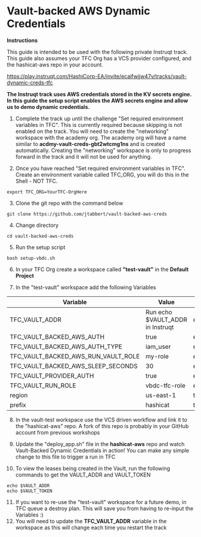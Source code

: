 # Vault-backed AWS Dynamic Credentials

**Instructions**

This guide is intended to be used with the following private Instruqt track.  This guide also assumes your TFC Org has a VCS provider configured, and the hashicat-aws repo in your account.

https://play.instruqt.com/HashiCorp-EA/invite/ecaifwjjw47v/tracks/vault-dynamic-creds-tfc

**The Instruqt track uses AWS credentials stored in the KV secrets engine.  In this guide the setup script enables the AWS secrets engine and allow us to demo dynamic credentials.**

1. Complete the track up until the challenge "Set required environment variables in TFC".  This is currently required because skipping is not enabled on the track.  You will need to create the "networking" workspace with the academy org.  The academy org will have a name similar to **acdmy-vault-creds-gbt2wtcmg1ns** and is created automatically.  Creating the "networking" workspace is only to progress forward in the track and it will not be used for anything.

2. Once you have reached "Set required environment variables in TFC".  Create an environment variable called TFC_ORG, you will do this in the Shell - NOT TFC. 
```
export TFC_ORG=YourTFC-OrgHere
```
3. Clone the git repo with the command below
```
git clone https://github.com/jtabbert/vault-backed-aws-creds
```
4. Change directory
```
cd vault-backed-aws-creds
```
5. Run the setup script
```
bash setup-vbdc.sh
```
6. In your TFC Org create a workspace called **"test-vault"** in the **Default Project**

7. In the "test-vault" workspace add the following Variables

| Variable  | Value  | Type  |
|---|---|---|
| TFC_VAULT_ADDR  | Run echo $VAULT_ADDR in Instruqt  | env  |
| TFC_VAULT_BACKED_AWS_AUTH  | true  | env  |
| TFC_VAULT_BACKED_AWS_AUTH_TYPE | iam_user  |  env |
| TFC_VAULT_BACKED_AWS_RUN_VAULT_ROLE  | my-role  | env  |
| TFC_VAULT_BACKED_AWS_SLEEP_SECONDS  | 30  | env  |
| TFC_VAULT_PROVIDER_AUTH  | true  | env  |
| TFC_VAULT_RUN_ROLE  | vbdc-tfc-role  | env  |
| region  | us-east-1  | terraform  |
| prefix  | hashicat  | terraform  |

8. In the vault-test workspace use the VCS driven workflow and link it to the "hashicat-aws" repo.  A fork of this repo is probably in your GitHub account from previous workshops

9. Update the "deploy_app.sh" file in the **hashicat-aws** repo and watch Vault-Backed Dynamic Credentials in action!  You can make any simple change to this file to trigger a run in TFC

10. To view the leases being created in the Vault, run the following commands to get the VAULT_ADDR and VAULT_TOKEN
```
echo $VAULT_ADDR
echo $VAULT_TOKEN
```
11. If you want to re-use the "test-vault" workspace for a future demo, in TFC queue a destroy plan.  This will save you from having to re-input the Variables :) 
12. You will need to update the **TFC_VAULT_ADDR** variable in the workspace as this will change each time you restart the track
